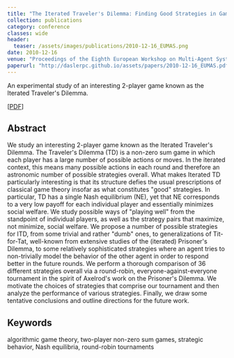 ```yaml
---
title: "The Iterated Traveler's Dilemma: Finding Good Strategies in Games with 'Bad' Structure"
collection: publications
category: conference
classes: wide
header: 
  teaser: /assets/images/publications/2010-12-16_EUMAS.png
date: 2010-12-16
venue: "Proceedings of the Eighth European Workshop on Multi-Agent Systems (EUMAS)"
paperurl: "http://daslerpc.github.io/assets/papers/2010-12-16_EUMAS.pdf"
---
```


An experimental study of an interesting 2-player game known as the Iterated Traveler's Dilemma.

\[[PDF](/assets/papers/2010-12-16_EUMAS.pdf)\]

## Abstract
We study an interesting 2-player game known as the Iterated Traveler's Dilemma. The Traveler's Dilemma (TD) is a non-zero sum game in which each player has a large number of possible actions or moves. In the iterated context, this means many possible actions in each round and therefore an astronomic number of possible strategies overall.
What makes Iterated TD particularly interesting is that its structure defies the usual prescriptions of classical game theory insofar as what
constitutes "good" strategies. In particular, TD has a single Nash equilibrium (NE), yet that NE corresponds to a very low payoff for each individual player and essentially minimizes social welfare. We study possible ways of "playing well" from the standpoint of individual players, as well as the strategy pairs that maximize, not minimize, social welfare.
We propose a number of possible strategies for ITD, from some trivial and rather "dumb" ones, to generalizations of Tit-for-Tat, well-known
from extensive studies of the (iterated) Prisoner's Dilemma, to some relatively sophisticated strategies where an agent tries to non-trivially model the behavior of the other agent in order to respond better in the future rounds. We perform a thorough comparison of 36 different strategies overall via a round-robin, everyone-against-everyone tournament in the spirit of Axelrod's work on the Prisoner's Dilemma. We motivate the choices of strategies that comprise our tournament and then analyze the performance of various strategies. Finally, we draw some tentative conclusions and outline directions for the future work.

## Keywords
algorithmic game theory, two-player non-zero sum games, strategic behavior, Nash equilibria, round-robin tournaments